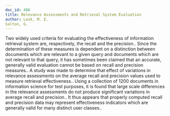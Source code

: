```yaml
---
doc_id: 486
title: Relevance Assessments and Retrieval System Evaluation
author: Lesk, M. E.
Salton, G.
---
```


Two widely used criteria for evaluating the effectiveness of information 
retrieval system are, respectively, the recall and the precision.. Since the 
determination of these measures is dependent on a distinction between documents 
which are relevant to a given query and documents which are not relevant to that
query, it has sometimes been claimed that an accurate, generally valid 
evaluation cannot be based on recall and precision measures..
   A study was made to determine that effect of variations in relevance 
assessments on the average recall and precision values used to measure 
retrieval effectiveness.. Using a collection of 1200 documents in information 
science for test purposes, it is found that large scale differences in the 
relevance assessments do not produce significant variations in average recall 
and precision.. It thus appears that properly computed recall and precision 
data may represent effectiveness indicators which are generally valid for many 
distinct user classes..